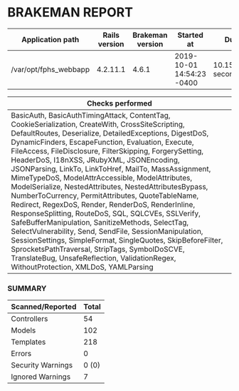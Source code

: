 # BRAKEMAN REPORT

| Application path      | Rails version | Brakeman version | Started at                | Duration             |
|-----------------------|---------------|------------------|---------------------------|----------------------|
| /var/opt/fphs_webbapp | 4.2.11.1      | 4.6.1            | 2019-10-01 14:54:23 -0400 | 10.155220728 seconds |

| Checks performed                                                                                                                                                                                                                                                                                                                                                                                                                                                                                                                                                                                                                                                                                                                                                                                                                                                                                                                                                                      |
|---------------------------------------------------------------------------------------------------------------------------------------------------------------------------------------------------------------------------------------------------------------------------------------------------------------------------------------------------------------------------------------------------------------------------------------------------------------------------------------------------------------------------------------------------------------------------------------------------------------------------------------------------------------------------------------------------------------------------------------------------------------------------------------------------------------------------------------------------------------------------------------------------------------------------------------------------------------------------------------|
| BasicAuth, BasicAuthTimingAttack, ContentTag, CookieSerialization, CreateWith, CrossSiteScripting, DefaultRoutes, Deserialize, DetailedExceptions, DigestDoS, DynamicFinders, EscapeFunction, Evaluation, Execute, FileAccess, FileDisclosure, FilterSkipping, ForgerySetting, HeaderDoS, I18nXSS, JRubyXML, JSONEncoding, JSONParsing, LinkTo, LinkToHref, MailTo, MassAssignment, MimeTypeDoS, ModelAttrAccessible, ModelAttributes, ModelSerialize, NestedAttributes, NestedAttributesBypass, NumberToCurrency, PermitAttributes, QuoteTableName, Redirect, RegexDoS, Render, RenderDoS, RenderInline, ResponseSplitting, RouteDoS, SQL, SQLCVEs, SSLVerify, SafeBufferManipulation, SanitizeMethods, SelectTag, SelectVulnerability, Send, SendFile, SessionManipulation, SessionSettings, SimpleFormat, SingleQuotes, SkipBeforeFilter, SprocketsPathTraversal, StripTags, SymbolDoSCVE, TranslateBug, UnsafeReflection, ValidationRegex, WithoutProtection, XMLDoS, YAMLParsing |

### SUMMARY

| Scanned/Reported  | Total |
|-------------------|-------|
| Controllers       | 54    |
| Models            | 102   |
| Templates         | 218   |
| Errors            | 0     |
| Security Warnings | 0 (0) |
| Ignored Warnings  | 7     |



